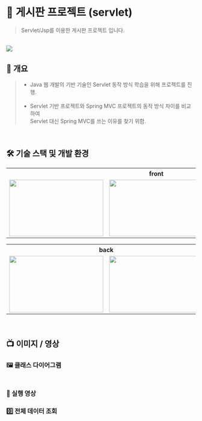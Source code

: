 # 📁 게시판 프로젝트 (servlet)
> Servlet/Jsp를 이용한 게시판 프로젝트 입니다.
<br/>
<img src="https://user-images.githubusercontent.com/71202869/270113515-35d9d76c-178d-4912-b706-65bc7ca19bb7.png"/>

## 🎯 개요
> * Java 웹 개발의 기반 기술인 Servlet 동작 방식 학습을 위해 프로젝트를 진행.<br><br>
> * Servlet 기반 프로젝트와 Spring MVC 프로젝트의 동작 방식 차이를 비교하여<br>
> Servlet 대신 Spring MVC를 쓰는 이유를 찾기 위함.<br>
<br/>

## 🛠 기술 스택 및 개발 환경
<table>
  <tr><th colspan="3">front</th></tr>
  <tr>
    <td><img src="https://user-images.githubusercontent.com/71202869/270113100-970694ca-57fc-44ff-b5ce-fb13d6cf0f15.png" width="250" height="150" /></td>
    <td><img src="https://user-images.githubusercontent.com/71202869/270113193-ac857628-bdeb-4385-bee3-f03268e8bf3e.png" width="250" height="150" /></td>
    <td><img src="https://user-images.githubusercontent.com/71202869/270112963-383fec32-c409-48c7-85ab-2c74d97fc4b1.png" width="250" height="150" /></td>
  </tr>
</table>
<table>
  <tr><th colspan="2">back</th></tr>
  <tr>
    <td><img src="https://user-images.githubusercontent.com/71202869/270113105-5a8908ad-8deb-4fcc-a1b8-27d1e17095de.jpg" width="250" height="150" /></td>
    <td><img src="https://user-images.githubusercontent.com/71202869/270113209-7a57f25c-d00b-4195-b69a-0bcef140abfe.png" width="250" height="150" /></td>
  </tr>
</table>

<br/>

## 📺 이미지 / 영상
### 🖼️ 클래스 다이어그램
<img src=""/>

##

### 🎥 실행 영상

### 0️⃣ 전체 데이터 조회
<img src=""/>


